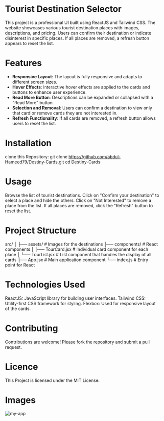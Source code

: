 # Tourist Destination Selector

This project is a professional UI built using ReactJS and Tailwind CSS. The website showcases various tourist destination places with images, descriptions, and pricing. Users can confirm their destination or indicate disinterest in specific places. If all places are removed, a refresh button appears to reset the list.

# Features

- **Responsive Layout**: The layout is fully responsive and adapts to different screen sizes.
- **Hover Effects**: Interactive hover effects are applied to the cards and buttons to enhance user experience.
- **Read More Button**: Descriptions can be expanded or collapsed with a "Read More" button.
- **Selection and Removal**: Users can confirm a destination to view only that card or remove cards they are not interested in.
- **Refresh Functionality**: If all cards are removed, a refresh button allows users to reset the list.

# Installation

clone this Repository: 
git clone https://github.com/abdul-Hameed79/Destiny-Cards.git
cd Destiny-Cards

# Usage

Browse the list of tourist destinations.
Click on "Confirm your destination" to select a place and hide the others.
Click on "Not Interested" to remove a place from the list.
If all places are removed, click the "Refresh" button to reset the list.

# Project Structure

src/
│
├── assets/          # Images for the destinations
├── components/      # React components
│   ├── TourCard.jsx # Individual card component for each place
│   └── TourList.jsx # List component that handles the display of all cards
├── App.jsx          # Main application component
└── index.js         # Entry point for React

# Technologies Used

ReactJS: JavaScript library for building user interfaces.
Tailwind CSS: Utility-first CSS framework for styling.
Flexbox: Used for responsive layout of the cards.

# Contributing

Contributions are welcome! Please fork the repository and submit a pull request.

# Licence

This Project is licensed under the MIT License.

# Images

![my-app](https://github.com/user-attachments/assets/d595e844-2888-463a-ae77-a158eef145b3)



